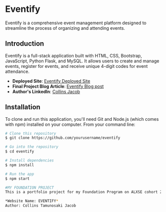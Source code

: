 # Eventify

Eventify is a comprehensive event management platform designed to streamline the process of organizing and attending events.

## Introduction

Eventify is a full-stack application built with HTML, CSS, Bootstrap, JavaScript, Python Flask, and MySQL. It allows users to create and manage events, register for events, and receive unique 4-digit codes for event attendance.

- **Deployed Site**: [Eventify Deployed Site](http://107.23.92.231:5000/)
- **Final Project Blog Article**: [Eventify Blog post](https://www.linkedin.com/in/collins-jacob-a1756426a)
- **Author's LinkedIn**: [Collins Jacob](linkedin.com/in/collins-jacob-a1756426a)

## Installation

To clone and run this application, you'll need Git and Node.js (which comes with npm) installed on your computer. From your command line:

```bash
# Clone this repository
$ git clone https://github.com/yourusername/eventify

# Go into the repository
$ cd eventify

# Install dependencies
$ npm install

# Run the app
$ npm start

#MY FOUNDATION PROJECT
This is a portfolio project for my Foundation Program on ALXSE cohort 20. It is an Event Registration Website.

*Website Name: EVENTIFY*
Author: Collins Tamunosaki Jacob
